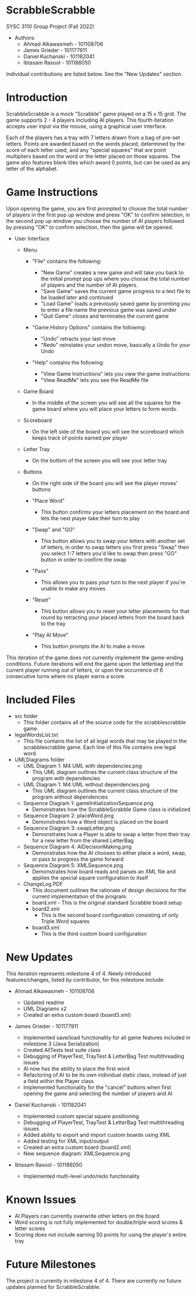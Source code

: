 # ScrabbleScrabble
SYSC 3110 Group Project (Fall 2022)

- Authors:
	- Ahmad Alkawasmeh - 101108706
	- James Grieder - 101177911
	- Daniel Kuchanski - 101182041
	- Ibtasam Rasool - 101186050

Individual contributions are listed below.  See the "New Updates" section.


# Introduction

ScrabbleScrabble is a mock "Scrabble" game played on a 15 x 15 grid.  The game supports 2 - 4 players including AI players.  This fourth iteration accepts user input via the mouse, using a graphical user interface.

Each of the players has a tray with 7 letters drawn from a bag of pre-set letters.  Points are awarded based on the words placed, determined by the score of each letter used, and any "special squares" that are point multipliers based on the word or the letter placed on those squares.  The game also features blank tiles which award 0 points, but can be used as any letter of the alphabet.

# Game Instructions

Upon opening the game, you are first prompted to choose the total number of players in the first pop up window and press "OK" to confirm selection, in the second pop up window you choose the number of AI players followed by pressing "OK" to confirm selection, then the game will be opened. 
- User Interface
	- Menu
		- "File" contains the following:
			- "New Game" creates a new game and will take you back to the initial prompt pop ups where you choose the total number of players and the number of AI players.
			- "Save Game" saves the current game progress to a text file to be loaded later and continued
			- "Load Game" loads a previously saved game by promting you to enter a file name the previous game was saved under
			- "Quit Game" closes and terminates the current game
			
		- "Game History Options" contains the following:
			- "Undo" retracts your last move
			- "Redo" reinstates your undon move, basically a Undo for your Undo
			
		- "Help" contains the following:
			- "View Game Instructions" lets you view the game instructions
			- "View ReadMe" lets you see the ReadMe file 
		
	- Game Board
		- In the middle of the screen you will see all the squares for the game board where you will place your letters to form words.
		
	- Scoreboard
		- On the left side of the board you will see the scoreboard which keeps track of points earned per player
		
	- Letter Tray
		- On the bottom of the screen you will see your letter tray
		
	- Buttons
		- On the right side of the board you will see the player moves' buttons
		
		- "Place Word"
			- This button confirms your letters placement on the board and lets the next player take their turn to play
			
		- "Swap" and "GO"
			- This button allows you to swap your letters with another set of letters, in order to swap letters you first press "Swap" then you select 1-7 letters you'd like to 			     swap then press "GO" button in order to confirm the swap
			
		- "Pass"
			- This allows you to pass your turn to the next player if you're unable to make any moves
			
		- "Reset"
			- This button allows you to reset your letter placements for that round by retracting your placed letters from the board back to the tray
		
		- "Play AI Move"
			- This button prompts the AI to make a move
			
This iteration of the game does not currently implement the game-ending conditions.  Future iterations will end the game upon the letterbag and the current player running out of letters, or upon the occurrence of 6 consecutive turns where no player earns a score.


# Included Files

- src folder
	- This folder contains all of the source code for the scrabblescrabble game.
- legalWordsList.txt
	-  This file contains the list of all legal words that may be played in the scrabblescrabble game. Each line of this file contains one legal word.
- UMLDiagrams folder
	- UML Diagram 1: M4 UML with dependencies.png
		- This UML diagram outlines the current class structure of the program with dependencies
	- UML Diagram 1: M4 UML without dependencies.png
		- This UML diagram outlines the current class structure of the program without dependencies
	- Sequence Diagram 1: gameInitializationSequence.png
		- Demonstrates how the ScrabbleScrabble Game class is initialized
	- Sequence Diagram 2: placeWord.png
		- Demonstrates how a Word object is placed on the board
	- Sequence Diagram 3: swapLetter.png
		- Demonstrates how a Player is able to swap a letter from their tray for a new letter from the shared LetterBag
	- Sequence Diagram 4: AIDecisionMaking.png
		- Demonstrates how the AI chooses to either place a word, swap, or pass to progress the game forward
	- Sequence Diagram 5: XMLSequence.png
		- Demonstrates how board reads and parses an XML file and applies the special square configuration to itself
	- ChangeLog.PDF
		- This document outlines the rationale of design decisions for the current implementation of the program.
        - board.xml
                - This is the original standard Scrabble board setup
        - board2.xml
        	- This is the second board configuration consisting of only Triple Word squares
        - board3.xml
        	- This is the third custom board configuration

# New Updates

This iteration represents milestone 4 of 4.  Newly introduced features/changes, listed by contributor, for this milestone include:

- Ahmad Alkawasmeh - 101108706
  - Updated readme
  - UML Diagrams x2
  - Created an extra custom board (board3.xml)

- James Grieder - 101177911
  - Implemented save/load functionality for all game features included in milestone 3 (Java Serialization)
  - Created AllTests test suite class
  - Debugging of PlayerTest, TrayTest & LetterBag Test multithreading issues
  - AI now has the ability to place the first word
  - Refactoring of AI to be its own individual static class, instead of just a field within the Player class
  - Implemented functionality for the "cancel" buttons when first opening the game and selecting the number of players and AI

- Daniel Kuchanski - 101182041
  - Implemented custom special square positioning
  - Debugging of PlayerTest, TrayTest & LetterBag Test multithreading issues
  - Added ability to export and import custom boards using XML
  - Added testing for XML input/output
  - Created an extra custom board (board2.xml)
  - New sequence diagram: XMLSequence.png

- Ibtasam Rasool - 101186050
  - Implemented multi-level undo/redo functionality


# Known Issues

- AI Players can currently overwrite other letters on the board
- Word scoring is not fully implemented for double/triple word scores & letter scores
- Scoring does not include earning 50 points for using the player's entire tray


# Future Milestones

The project is currently in milestone 4 of 4.  There are currently no future updates planned for ScrabbleScrabble.



